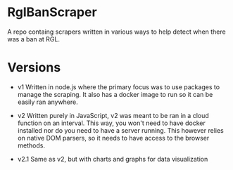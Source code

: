 # RglBanScraper

A repo containg scrapers written in various ways to help detect when there was a ban at RGL.

# Versions

- v1
  Written in node.js where the primary focus was to use packages to manage the scraping. It also has a docker image to run so it can be easily ran anywhere.

- v2
  Written purely in JavaScript, v2 was meant to be ran in a cloud function on an interval. This way, you won't need to have docker installed nor do you need to have a server running. This however relies on native DOM parsers, so it needs to have access to the browser methods.

- v2.1
  Same as v2, but with charts and graphs for data visualization
